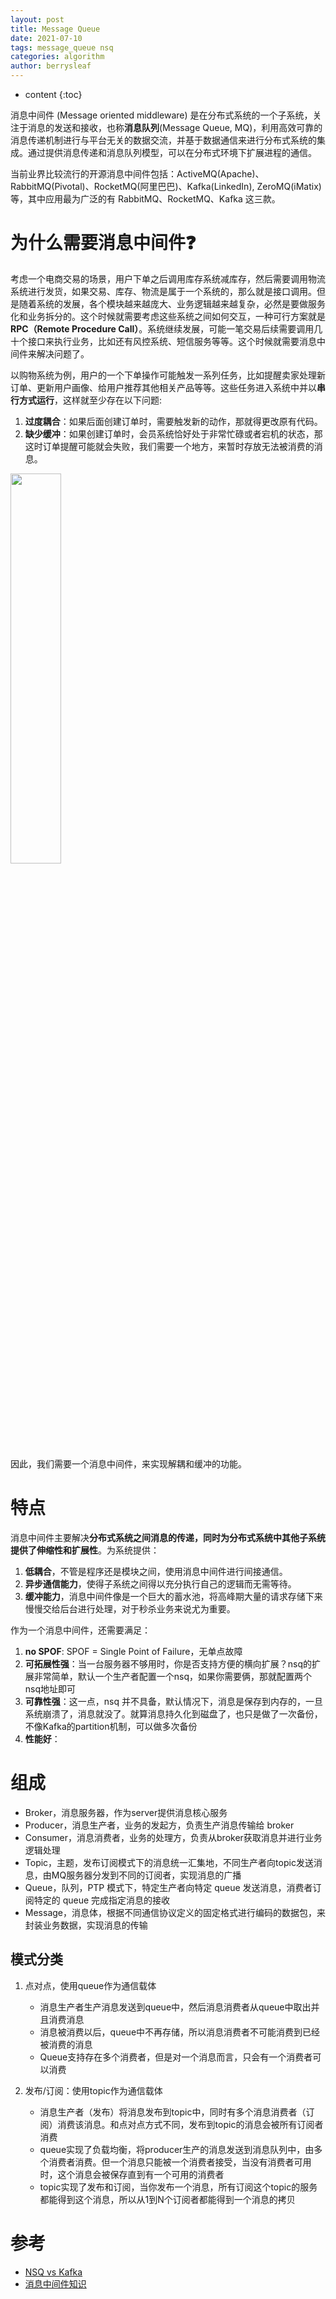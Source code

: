 ```yaml
---
layout: post
title: Message Queue
date: 2021-07-10
tags: message_queue nsq
categories: algorithm
author: berrysleaf
---
```

* content
{:toc}



消息中间件 (Message oriented middleware) 是在分布式系统的一个子系统，关注于消息的发送和接收，也称**消息队列**(Message Queue, MQ)，利用高效可靠的消息传递机制进行与平台无关的数据交流，并基于数据通信来进行分布式系统的集成。通过提供消息传递和消息队列模型，可以在分布式环境下扩展进程的通信。




当前业界比较流行的开源消息中间件包括：ActiveMQ(Apache)、RabbitMQ(Pivotal)、RocketMQ(阿里巴巴)、Kafka(LinkedIn), ZeroMQ(iMatix) 等，其中应用最为广泛的有 RabbitMQ、RocketMQ、Kafka 这三款。


# 为什么需要消息中间件❓
考虑一个电商交易的场景，用户下单之后调用库存系统减库存，然后需要调用物流系统进行发货，如果交易、库存、物流是属于一个系统的，那么就是接口调用。但是随着系统的发展，各个模块越来越庞大、业务逻辑越来越复杂，必然是要做服务化和业务拆分的。这个时候就需要考虑这些系统之间如何交互，一种可行方案就是**RPC（Remote Procedure Call）**。系统继续发展，可能一笔交易后续需要调用几十个接口来执行业务，比如还有风控系统、短信服务等等。这个时候就需要消息中间件来解决问题了。

以购物系统为例，用户的一个下单操作可能触发一系列任务，比如提醒卖家处理新订单、更新用户画像、给用户推荐其他相关产品等等。这些任务进入系统中并以**串行方式运行**，这样就至少存在以下问题:
1. **过度耦合**：如果后面创建订单时，需要触发新的动作，那就得更改原有代码。
2. **缺少缓冲**：如果创建订单时，会员系统恰好处于非常忙碌或者宕机的状态，那这时订单提醒可能就会失败，我们需要一个地方，来暂时存放无法被消费的消息。

<img src='https://i.loli.net/2021/07/04/tY8RVnW246ITXDi.png' width='40%'>

因此，我们需要一个消息中间件，来实现解耦和缓冲的功能。

# 特点
消息中间件主要解决**分布式系统之间消息的传递，同时为分布式系统中其他子系统提供了伸缩性和扩展性**。为系统提供：
1. **低耦合**，不管是程序还是模块之间，使用消息中间件进行间接通信。
2. **异步通信能力**，使得子系统之间得以充分执行自己的逻辑而无需等待。
3. **缓冲能力**，消息中间件像是一个巨大的蓄水池，将高峰期大量的请求存储下来慢慢交给后台进行处理，对于秒杀业务来说尤为重要。


作为一个消息中间件，还需要满足：
1. **no SPOF**: SPOF = Single Point of Failure，无单点故障
2. **可拓展性强**：当一台服务器不够用时，你是否支持方便的横向扩展？nsq的扩展非常简单，默认一个生产者配置一个nsq，如果你需要俩，那就配置两个nsq地址即可
3. **可靠性强**：这一点，nsq 并不具备，默认情况下，消息是保存到内存的，一旦系统崩溃了，消息就没了。就算消息持久化到磁盘了，也只是做了一次备份，不像Kafka的partition机制，可以做多次备份
4. **性能好**：

# 组成 
- Broker，消息服务器，作为server提供消息核心服务
- Producer，消息生产者，业务的发起方，负责生产消息传输给 broker
- Consumer，消息消费者，业务的处理方，负责从broker获取消息并进行业务逻辑处理
- Topic，主题，发布订阅模式下的消息统一汇集地，不同生产者向topic发送消息，由MQ服务器分发到不同的订阅者，实现消息的广播
- Queue，队列，PTP 模式下，特定生产者向特定 queue 发送消息，消费者订阅特定的 queue 完成指定消息的接收
- Message，消息体，根据不同通信协议定义的固定格式进行编码的数据包，来封装业务数据，实现消息的传输

## 模式分类
1. 点对点，使用queue作为通信载体
    - 消息生产者生产消息发送到queue中，然后消息消费者从queue中取出并且消费消息
    - 消息被消费以后，queue中不再存储，所以消息消费者不可能消费到已经被消费的消息
    - Queue支持存在多个消费者，但是对一个消息而言，只会有一个消费者可以消费

2. 发布/订阅：使用topic作为通信载体 
    - 消息生产者（发布）将消息发布到topic中，同时有多个消息消费者（订阅）消费该消息。和点对点方式不同，发布到topic的消息会被所有订阅者消费
    - queue实现了负载均衡，将producer生产的消息发送到消息队列中，由多个消费者消费。但一个消息只能被一个消费者接受，当没有消费者可用时，这个消息会被保存直到有一个可用的消费者
    - topic实现了发布和订阅，当你发布一个消息，所有订阅这个topic的服务都能得到这个消息，所以从1到N个订阅者都能得到一个消息的拷贝



# 参考 
- [NSQ vs Kafka](https://zhuanlan.zhihu.com/p/46421050)
- [消息中间件知识](https://www.cnblogs.com/insane-Mr-Li/p/10684536.html)

